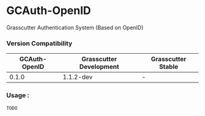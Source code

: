 # GCAuth-OpenID

Grasscutter Authentication System (Based on OpenID)

### Version Compatibility
| GCAuth-OpenID | Grasscutter Development | Grasscutter Stable |
|---------------|-------------------------|--------------------|
| 0.1.0         | 1.1.2-dev               | -                  |

### Usage : 

`TODO`